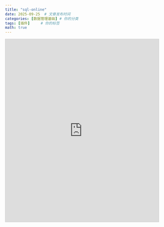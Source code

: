 ```yaml
---
title: "sql-online"
date: 2025-09-25  # 文章发布时间
categories: [数据管理基础] # 你的分类
tags: [插件]     # 你的标签
math: true
---
```


<iframe
  src="http://sqlfiddle.com/"
  width="100%"
  height="600px"
  style="border: 1px solid #ccc;">
</iframe>
